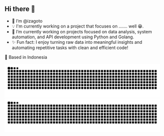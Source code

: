 ## Hi there 👋

- 🙌 I’m @izagoto  
- 💡 I'm currently working on a project that focuses on ....... well 😁.
- 🚀 I’m currently working on projects focused on data analysis, system automation, and API development using Python and Golang.   
- ✨ Fun fact: I enjoy turning raw data into meaningful insights and automating repetitive tasks with clean and efficient code!



📍 Based in Indonesia 

![github contribution grid snake animation](https://raw.githubusercontent.com/izagoto/izagoto/output/github-contribution-grid-snake.svg#gh-light-mode-only)
![github contribution grid snake animation](https://raw.githubusercontent.com/izagoto/izagoto/output/github-contribution-grid-snake-dark.svg#gh-dark-mode-only)


